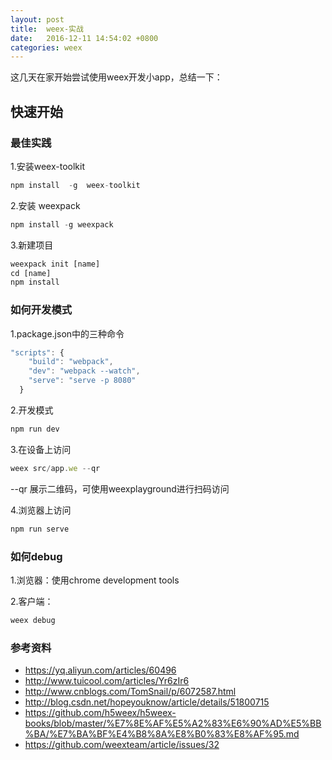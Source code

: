 ```yaml
---
layout: post
title:  weex-实战
date:   2016-12-11 14:54:02 +0800
categories: weex
---
```



这几天在家开始尝试使用weex开发小app，总结一下：

## 快速开始

### 最佳实践

1.安装weex-toolkit

```javascript
npm install  -g  weex-toolkit
```

2.安装 weexpack

```javascript
npm install -g weexpack
```


3.新建项目

```javascript
weexpack init [name]
cd [name]
npm install
```

### 如何开发模式

1.package.json中的三种命令

```javascript
"scripts": {
    "build": "webpack",
    "dev": "webpack --watch",
    "serve": "serve -p 8080"
  }
```

2.开发模式

```javascript
npm run dev
```

3.在设备上访问

```javascript
weex src/app.we --qr
```

--qr 展示二维码，可使用weexplayground进行扫码访问

4.浏览器上访问

```javascript
npm run serve
```



### 如何debug

1.浏览器：使用chrome development tools

2.客户端：

```javascript
weex debug
```

### 参考资料

* https://yq.aliyun.com/articles/60496
* http://www.tuicool.com/articles/Yr6zIr6
* http://www.cnblogs.com/TomSnail/p/6072587.html
* http://blog.csdn.net/hopeyouknow/article/details/51800715
* https://github.com/h5weex/h5weex-books/blob/master/%E7%8E%AF%E5%A2%83%E6%90%AD%E5%BB%BA/%E7%BA%BF%E4%B8%8A%E8%B0%83%E8%AF%95.md
* https://github.com/weexteam/article/issues/32
